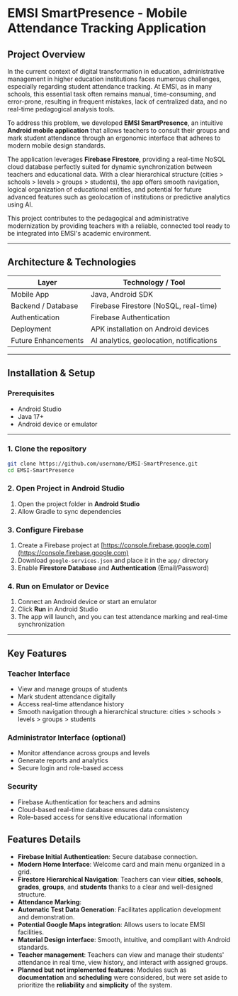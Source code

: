 # EMSI SmartPresence - Mobile Attendance Tracking Application

## Project Overview
In the current context of digital transformation in education, administrative management in higher education institutions faces numerous challenges, especially regarding student attendance tracking. At EMSI, as in many schools, this essential task often remains manual, time-consuming, and error-prone, resulting in frequent mistakes, lack of centralized data, and no real-time pedagogical analysis tools.  

To address this problem, we developed **EMSI SmartPresence**, an intuitive **Android mobile application** that allows teachers to consult their groups and mark student attendance through an ergonomic interface that adheres to modern mobile design standards.  

The application leverages **Firebase Firestore**, providing a real-time NoSQL cloud database perfectly suited for dynamic synchronization between teachers and educational data. With a clear hierarchical structure (cities > schools > levels > groups > students), the app offers smooth navigation, logical organization of educational entities, and potential for future advanced features such as geolocation of institutions or predictive analytics using AI.  

This project contributes to the pedagogical and administrative modernization by providing teachers with a reliable, connected tool ready to be integrated into EMSI's academic environment.

---

## Architecture & Technologies

| Layer                  | Technology / Tool                  |
|------------------------|-----------------------------------|
| Mobile App             | Java, Android SDK                 |
| Backend / Database     | Firebase Firestore (NoSQL, real-time) |
| Authentication         | Firebase Authentication           |
| Deployment             | APK installation on Android devices |
| Future Enhancements    | AI analytics, geolocation, notifications |

---

## Installation & Setup

### Prerequisites
- Android Studio  
- Java 17+  
- Android device or emulator  

---

### 1. Clone the repository
```bash
git clone https://github.com/username/EMSI-SmartPresence.git
cd EMSI-SmartPresence
```
### 2. Open Project in Android Studio
1. Open the project folder in **Android Studio**  
2. Allow Gradle to sync dependencies  

### 3. Configure Firebase
1. Create a Firebase project at [https://console.firebase.google.com](https://console.firebase.google.com)  
2. Download `google-services.json` and place it in the `app/` directory  
3. Enable **Firestore Database** and **Authentication** (Email/Password)  

### 4. Run on Emulator or Device
1. Connect an Android device or start an emulator  
2. Click **Run** in Android Studio  
3. The app will launch, and you can test attendance marking and real-time synchronization  

---

## Key Features

### Teacher Interface
- View and manage groups of students  
- Mark student attendance digitally  
- Access real-time attendance history  
- Smooth navigation through a hierarchical structure: cities > schools > levels > groups > students  

### Administrator Interface (optional)
- Monitor attendance across groups and levels  
- Generate reports and analytics  
- Secure login and role-based access  

### Security
- Firebase Authentication for teachers and admins  
- Cloud-based real-time database ensures data consistency  
- Role-based access for sensitive educational information

## Features Details 

- **Firebase Initial Authentication**: Secure database connection.
- **Modern Home Interface**: Welcome card and main menu organized in a grid.
- **Firestore Hierarchical Navigation**:
Teachers can view **cities**, **schools**, **grades**, **groups**, and **students** thanks to a clear and well-designed structure.
- **Attendance Marking**:
- **Automatic Test Data Generation**: Facilitates application development and demonstration.
- **Potential Google Maps integration**: Allows users to locate EMSI facilities.
- **Material Design interface**: Smooth, intuitive, and compliant with Android standards.
- **Teacher management**:
Teachers can view and manage their students' attendance in real time, view history, and interact with assigned groups.
- **Planned but not implemented features**:
Modules such as **documentation** and **scheduling** were considered, but were set aside to prioritize the **reliability** and **simplicity** of the system.
